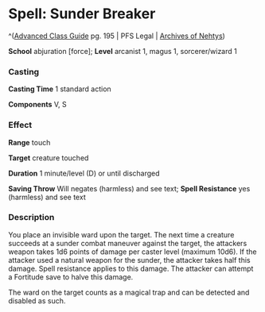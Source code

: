# Spell: Sunder Breaker

^([Advanced Class Guide][ss-sunder-breaker] pg. 195 | PFS Legal | [Archives of Nehtys][sn-sunder-breaker])

**School** abjuration [force]; **Level** arcanist 1, magus 1, sorcerer/wizard 1

### Casting

**Casting Time** 1 standard action  

**Components** V, S

### Effect

**Range** touch  

**Target** creature touched  

**Duration** 1 minute/level (D) or until discharged  

**Saving Throw** Will negates (harmless) and see text; **Spell Resistance** yes (harmless) and see text

### Description

You place an invisible ward upon the target. The next time a creature succeeds at a sunder combat maneuver against the target, the attackers weapon takes 1d6 points of damage per caster level (maximum 10d6). If the attacker used a natural weapon for the sunder, the attacker takes half this damage. Spell resistance applies to this damage. The attacker can attempt a Fortitude save to halve this damage.  

The ward on the target counts as a magical trap and can be detected and disabled as such.

[ss-sunder-breaker]: http://paizo.com/products/btpy978v
[sn-sunder-breaker]: http://www.archivesofnethys.com/SpellDisplay.aspx?ItemName=Sunder%20Breaker